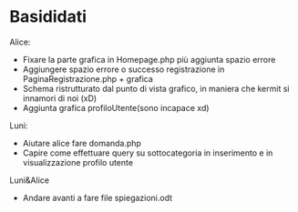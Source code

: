 # Basididati

Alice:
- Fixare la parte grafica in Homepage.php più aggiunta spazio errore
- Aggiungere spazio errore o successo registrazione in PaginaRegistrazione.php + grafica
- Schema ristrutturato dal punto di vista grafico, in maniera che kermit si innamori di noi (xD)
- Aggiunta grafica profiloUtente(sono incapace xd)

Luni:
- Aiutare alice fare domanda.php
- Capire come effettuare query su sottocategoria in inserimento e in visualizzazione profilo utente

Luni&Alice
- Andare avanti a fare file spiegazioni.odt